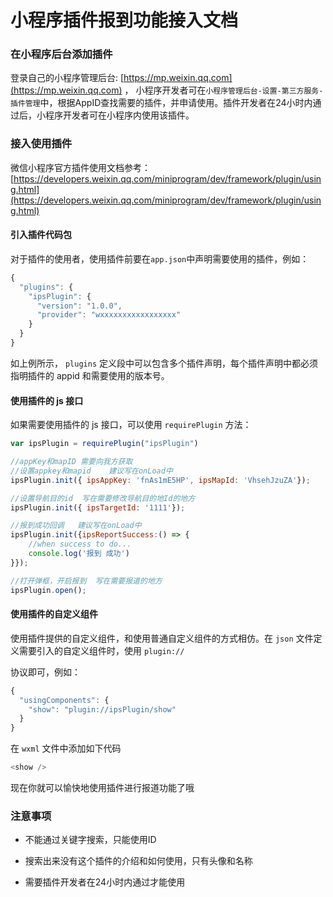 # 小程序插件报到功能接入文档

### 在小程序后台添加插件

登录自己的小程序管理后台: [https://mp.weixin.qq.com](https://mp.weixin.qq.com)  ， 小程序开发者可在`小程序管理后台-设置-第三方服务-插件管理`中，根据AppID查找需要的插件，并申请使用。插件开发者在24小时内通过后，小程序开发者可在小程序内使用该插件。

### 接入使用插件

微信小程序官方插件使用文档参考：[https://developers.weixin.qq.com/miniprogram/dev/framework/plugin/using.html](https://developers.weixin.qq.com/miniprogram/dev/framework/plugin/using.html)

#### 引入插件代码包

对于插件的使用者，使用插件前要在`app.json`中声明需要使用的插件，例如：

```js
{
  "plugins": {
    "ipsPlugin": {
      "version": "1.0.0",
      "provider": "wxxxxxxxxxxxxxxxxx"
    }
  }
}
```

如上例所示， `plugins` 定义段中可以包含多个插件声明，每个插件声明中都必须指明插件的 appid 和需要使用的版本号。

#### 使用插件的 js 接口

如果需要使用插件的 js 接口，可以使用 `requirePlugin` 方法：

```js
var ipsPlugin = requirePlugin("ipsPlugin")

//appKey和mapID 需要向我方获取
//设置appkey和mapid    建议写在onLoad中
ipsPlugin.init({ ipsAppKey: 'fnAs1mE5HP', ipsMapId: 'VhsehJzuZA'});

//设置导航目的id  写在需要修改导航目的地Id的地方
ipsPlugin.init({ ipsTargetId: '1111'});

//报到成功回调   建议写在onLoad中
ipsPlugin.init({ipsReportSuccess:() => {
    //when success to do...
    console.log('报到 成功')
}});

//打开弹框，开启报到  写在需要报道的地方
ipsPlugin.open();
```

#### 使用插件的自定义组件

使用插件提供的自定义组件，和使用普通自定义组件的方式相仿。在 `json` 文件定义需要引入的自定义组件时，使用 `plugin://`

协议即可，例如：

```js
{
  "usingComponents": {
    "show": "plugin://ipsPlugin/show"
  }
}
```

在 `wxml` 文件中添加如下代码

```js
<show />
```

现在你就可以愉快地使用插件进行报道功能了哦

### 注意事项

* 不能通过关键字搜索，只能使用ID

* 搜索出来没有这个插件的介绍和如何使用，只有头像和名称

* 需要插件开发者在24小时内通过才能使用



